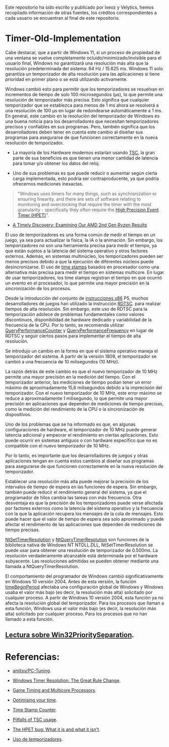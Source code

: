 Este repositorio ha sido escrito y publicado por Ixeoz y Velytics, hemos recopilado información de otras fuentes, los créditos correspondientes a cada usuario se encuentran al final de este repositorio. 

# Timer-Old-Implementation

Cabe destacar, que a partir de Windows 11, si un proceso de propiedad de una ventana se vuelve completamente ocluido/minimizado/invisible para el usuario final, Windows no garantizará una resolución más alta que la resolución predeterminada del sistema: 64 Hz / 15.625 ms. Windows 11 solo garantiza un temporizador de alta resolución para las aplicaciones si tiene prioridad en primer plano o se está utilizando activamente.

Windows cambió esto para permitir que los temporizadores se resuelvan en incrementos de tiempo de solo 100 microsegundos (µs), lo que permite una resolución de temporizador más precisa. Esto significa que cualquier temporizador que se establezca para menos de 1 ms ahora se resolverá a una resolución de 100 µs en lugar de redondearse automáticamente a 1 ms. En general, este cambio en la resolución del temporizador de Windows es una buena noticia para los desarrolladores que necesitan temporizadores precisos y confiables en sus programas. Pero, también significa que los desarrolladores deben tener en cuenta este cambio al diseñar sus programas para asegurarse de que funcionen correctamente en la nueva resolución de temporizador.

- La mayoría de los Hardware modernos estarían usando [TSC](https://www.oreilly.com/library/view/mastering-linux-kernel/9781785883057/20712c1b-f659-40da-a09d-55efc93b0597.xhtml), la gran parte de sus beneficios es que tienen una menor cantidad de latencia para tomar y/o obtener los datos del reloj. 

- Uno de sus problemas es que puede reducir o aumentar según cierta carga implementada, esto podría ser contraproducente, ya que podría ofrecernos mediciones inexactas. 

> "Windows uses timers for many things, such as synchronization or ensuring linearity, and there are sets of software relating to monitoring and overclocking that require the timer with the most granularity - specifically they often require the [High Precision Event Timer (HPET)](https://en.wikipedia.org/wiki/High_Precision_Event_Timer)".

- [A Timely Discovery: Examining Our AMD 2nd Gen Ryzen Results](https://www.anandtech.com/show/12678/a-timely-discovery-examining-amd-2nd-gen-ryzen-results)

El uso de temporizadores es una forma común de medir el tiempo en un juego, ya sea para actualizar la física, la IA o la animación. Sin embargo, los temporizadores no son una herramienta precisa para medir el tiempo, ya que están sujetos a la latencia del sistema operativo y otros factores externos. Además, en sistemas multinúcleo, los temporizadores pueden ser menos precisos debido a que la ejecución de diferentes núcleos puede desincronizarse. El uso de [time stamps](https://en.wikipedia.org/wiki/Timestamp) basados en procesador como una alternativa más precisa para medir el tiempo en sistemas multicore. En lugar de usar temporizadores, los time stamps registran el tiempo en que ocurrió un evento en el procesador, lo que permite una mayor precisión en la sincronización de los procesos.

Desde la introducción del conjunto de [instrucciones x86](https://es.wikipedia.org/wiki/Anexo:Instrucciones_x86) P5, muchos desarrolladores de juegos han utilizado la instrucción [RDTSC](https://www.felixcloutier.com/x86/rdtsc). para realizar tiempos de alta resolución. Sin embargo, este uso de RDTSC para la temporización adolece de problemas fundamentales como valores discontinuos, disponibilidad de hardware dedicado y variabilidad de la frecuencia de la CPU. Por lo tanto, se recomienda utilizar [QueryPerformanceCounter](https://faculty.etsu.edu/tarnoff/labs4717/performance/hpc.htm) y [QueryPerformanceFrequency](https://help.intervalzero.com/product_help/RTX/Content/PROJECTS/SDK%20Reference/Win32Ref/QueryPerformanceFrequency.htm) en lugar de RDTSC y seguir ciertos pasos para implementar el tiempo de alta resolución.

Se introdujo un cambio en la forma en que el sistema operativo maneja el temporizador del sistema. A partir de la versión 1809, el temporizador se cambió a una frecuencia de 10 milisegundos (10 MHz).

La razón detrás de este cambio es que el nuevo temporizador de 10 MHz permite una mayor precisión en la medición del tiempo. Con el temporizador anterior, las mediciones de tiempo podían tener un error máximo de aproximadamente 15,6 milisegundos debido a la imprecisión del temporizador. Con el nuevo temporizador de 10 MHz, este error máximo se reduce a aproximadamente 1 milisegundo, lo que permite una mayor precisión en aplicaciones que dependen de mediciones de tiempo precisas, como la medición del rendimiento de la CPU o la sincronización de dispositivos.

Uno de los problemas que se ha informado es que, en algunas configuraciones de hardware, el temporizador de 10 MHz puede generar latencia adicional y empeorar el rendimiento en ciertas aplicaciones. Esto puede ocurrir en sistemas antiguos o con hardware específico que no es compatible con el nuevo temporizador de 10 MHz.

Por lo tanto, es importante que los desarrolladores de juegos y otras aplicaciones tengan en cuenta estos cambios al diseñar sus programas para asegurarse de que funcionen correctamente en la nueva resolución de temporizador. 

Establecer una resolución más alta puede mejorar la precisión de los intervalos de tiempo de espera en las funciones de espera. Sin embargo, también puede reducir el rendimiento general del sistema, ya que el programador de hilos cambia las tareas con más frecuencia. Otra desventaja es que la precisión de los temporizadores puede verse afectada por factores externos como la latencia del sistema operativo y la frecuencia con la que la aplicación recupera los mensajes de la cola de mensajes. Esto puede hacer que el valor de tiempo de espera sea solo aproximado y puede afectar el rendimiento de las aplicaciones que dependen de mediciones de tiempo precisas.

[NtSetTimerResolution](https://stackoverflow.com/questions/3141556/how-to-setup-timer-resolution-to-0-5-ms) y [NtQueryTimerResolution](https://stackoverflow.com/questions/21156944/how-to-get-the-current-windows-system-wide-timer-resolution) son funciones de la biblioteca nativa de Windows NT NTDLL.DLL, NtSetTimerResolution se puede usar para obtener una resolución de temporizador de 0.500ms. La resolución verdaderamente alcanzable está determinada por el hardware subyacente. Las resoluciones admitidas se pueden obtener mediante una llamada a NtQueryTimerResolution.

El comportamiento del programador de Windows cambió significativamente en Windows 10 versión 2004. Antes de esta versión, la función [timeBeginPeriod](https://learn.microsoft.com/en-us/windows/win32/api/timeapi/nf-timeapi-timebeginperiod) afectaba una configuración global de Windows y Windows usaba el valor más bajo (es decir, la resolución más alta) solicitado por cualquier proceso. A partir de Windows 10 versión 2004, esta función ya no afecta la resolución global del temporizador. Para los procesos que llaman a esta función, Windows usa el valor más bajo (es decir, la resolución más alta) solicitado por cualquier proceso. Para los procesos que no han llamado a esta función.

## [Lectura sobre Win32PrioritySeparation](https://github.com/Ixeoz/Timer-Old-Implementation/blob/main/Win32PS/win32ps.md).

# Referencias:

- [amitxv/PC-Tuning](https://github.com/amitxv/PC-Tuning/blob/main/docs/research.md#fixing-timing-precision-in-windows-after-the-great-rule-change).

- [Windows Timer Resolution: The Great Rule Change](https://randomascii.wordpress.com/2020/10/04/windows-timer-resolution-the-great-rule-change/).

- [Game Timing and Multicore Processors](https://github.com/MicrosoftDocs/win32/blob/docs/desktop-src/DxTechArts/game-timing-and-multicore-processors.md).

- [Optimising your time](https://computinglife.wordpress.com/2020/06/06/optimising-your-time/).

- [Time Stamp Counter](https://en.wikipedia.org/wiki/Time_Stamp_Counter).

- [Pitfalls of TSC usage](http://oliveryang.net/2015/09/pitfalls-of-TSC-usage/).

- [The HPET bug: What it is and what it isn't](https://www.overclockers.at/number-crunching/the-hpet-bug-what-it-is-and-what-it-isnt_251222).

- [Uso de temporizadores](https://learn.microsoft.com/es-es/windows-hardware/drivers/wdf/using-timers).
